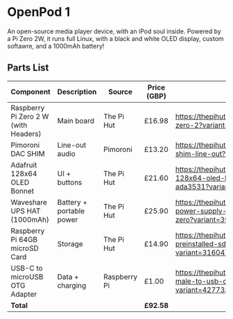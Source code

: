 # OpenPod 1

An open-source media player device, with an iPod soul inside. Powered by a Pi Zero 2W, it runs full Linux, with a black and white OLED display, custom softawre, and a 1000mAh battery!

## Parts List

| Component | Description | Source | Price (GBP) | URL |
|----------|-------------|--------|-------------|---|
| Raspberry Pi Zero 2 W (with Headers)| Main board | The Pi Hut | £16.98 | https://thepihut.com/products/raspberry-pi-zero-2?variant=43855634497731 |
| Pimoroni DAC SHIM | Line-out audio | Pimoroni | £13.20 | https://thepihut.com/products/audio-dac-shim-line-out?variant=37998187708611 |
| Adafruit 128x64 OLED Bonnet | UI + buttons | The Pi Hut | £21.60 | https://thepihut.com/products/adafruit-128x64-oled-bonnet-for-raspberry-pi-ada3531?variant=36183766737 |
| Waveshare UPS HAT (1000mAh) | Battery + portable power | The Pi Hut | £25.90 | https://thepihut.com/products/uninterruptible-power-supply-ups-hat-for-raspberry-pi-zero?variant=39964725969091 |
| Raspberry Pi 64GB microSD Card | Storage | The Pi Hut | £14.90 | https://thepihut.com/products/noobs-preinstalled-sd-card?variant=31604721287230 |
| USB-C to microUSB OTG Adapter | Data + charging | Raspberry Pi | £1.00 | https://thepihut.com/products/micro-usb-male-to-usb-c-female-adapter?variant=42773391671491 |
| **Total** |   |   | **£92.58** |
